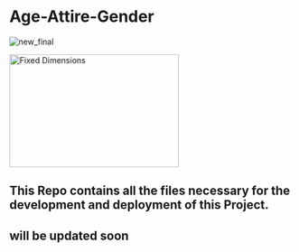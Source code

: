 # Age-Attire-Gender

![new_final](https://user-images.githubusercontent.com/33414652/48990447-91441200-f182-11e8-8ad7-d00d1e1f9147.jpg)

<img src="https://user-images.githubusercontent.com/33414652/48990447-91441200-f182-11e8-8ad7-d00d1e1f9147.jpg" alt="Fixed Dimensions" width="300" height="200">

## This Repo contains all the files necessary for the development and deployment of this Project.



## will be updated soon
